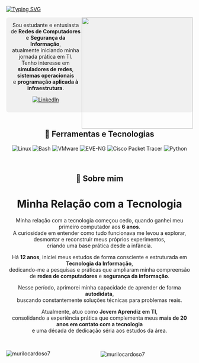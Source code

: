 [![Typing SVG](https://readme-typing-svg.demolab.com?font=Fira+Code&weight=600&size=37&duration=2170&pause=100&center=true&multiline=true&width=990&height=170&lines=Ol%C3%A1+%F0%9F%91%8B%2C+eu+sou+o+Murilo!;Eu+gosto+de+Redes+e+Seguran%C3%A7a+da+Informa%C3%A7%C3%A3o)](https://git.io/typing-svg)

<div align="center">
<img src="https://github.com/user-attachments/assets/88e62895-1d98-4dcf-8b9b-5302854f3c86](https://github.com/user-attachments/assets/88e62895-1d98-4dcf-8b9b-5302854f3c86)](https://github.com/user-attachments/assets/88e62895-1d98-4dcf-8b9b-5302854f3c86" width="300px" align="right"/>


<div style="background-color: #f0f0f0; padding: 12px; border-radius: 6px;">
Sou estudante e entusiasta de <b>Redes de Computadores</b> e <b>Segurança da Informação</b>, 
<br>atualmente iniciando minha jornada prática em TI.<br>
Tenho interesse em <b>simuladores de redes</b>, <b>sistemas operacionais</b>
<br>e <b>programação aplicada à infraestrutura</b>.
<p align="center">
  <a href="https://www.linkedin.com/in/murilocardoso7">
    <img src="https://img.shields.io/badge/LinkedIn-0A66C2?style=for-the-badge&logo=linkedin&logoColor=white" alt="LinkedIn"/>
  </a>
</p>
</div>


<br>

## 🔧 Ferramentas e Tecnologias

![Linux](https://img.shields.io/badge/Linux-FCC624?style=for-the-badge&logo=linux&logoColor=black)
![Bash](https://img.shields.io/badge/Bash-4EAA25?style=for-the-badge&logo=gnubash&logoColor=white)
![VMware](https://img.shields.io/badge/VMware-607078?style=for-the-badge&logo=vmware&logoColor=white)
![EVE-NG](https://img.shields.io/badge/EVE--NG-1e90ff?style=for-the-badge&logo=gnometerminal&logoColor=white)
![Cisco Packet Tracer](https://img.shields.io/badge/Cisco%20Packet%20Tracer-0d6efd?style=for-the-badge&logo=cisco&logoColor=white)
![Python](https://img.shields.io/badge/Python-3776AB?style=for-the-badge&logo=python&logoColor=white)

<br>

## 📌 Sobre mim
# Minha Relação com a Tecnologia  

Minha relação com a tecnologia começou cedo, quando ganhei meu primeiro computador aos **6 anos**. 
<br>A curiosidade em entender como tudo funcionava me levou a explorar, desmontar e reconstruir meus próprios experimentos,
<br>criando uma base prática desde a infância.  

Há **12 anos**, iniciei meus estudos de forma consciente e estruturada em **Tecnologia da Informação**,
<br> dedicando-me a pesquisas e práticas que ampliaram minha compreensão de **redes de computadores** e **segurança da informação**.  

Nesse período, aprimorei minha capacidade de aprender de forma **autodidata**, 
<br>buscando constantemente soluções técnicas para problemas reais.  

Atualmente, atuo como **Jovem Aprendiz em TI**, 
<br>consolidando a experiência prática que complementa meus **mais de 20 anos em contato com a tecnologia** 
<br>e uma década de dedicação séria aos estudos da área.  
 

<br>

<p><img align="left" src="https://github-readme-stats.vercel.app/api/top-langs?username=murilocardoso7&show_icons=true&locale=en&layout=compact" alt="murilocardoso7" /></p>

<p>&nbsp;<img align="center" src="https://github-readme-stats.vercel.app/api?username=murilocardoso7&show_icons=true&locale=en" alt="murilocardoso7" /></p>
</div>

